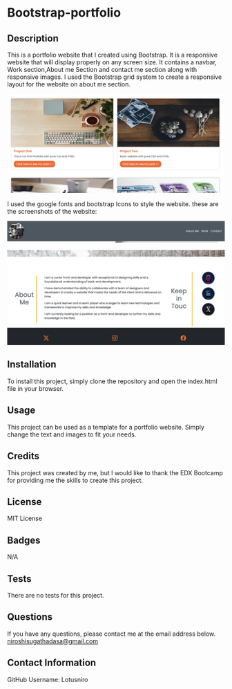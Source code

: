 # Bootstrap-portfolio

## Description

This is a portfolio website that I created using Bootstrap. It is a responsive website that will display properly on any screen size. It contains a navbar, Work section,About me Section and contact me section along with responsive images.
I used the Bootstrap grid system to create a responsive layout for the website on about me section.

![Screenshot of the Work section](https://github.com/Lotusniro/Bootstrap-portfolio/blob/main/Screenshots/Screenshot%202023-12-17%20at%2022.30.36.png)

I used the google fonts and bootstrap Icons to style the website.
these are the screenshots of the website:

![Screenshot of the navbar](https://github.com/Lotusniro/Bootstrap-portfolio/blob/main/Screenshots/Screenshot%202023-12-17%20at%2022.30.11.png)

![Screenshot of the About me section](https://github.com/Lotusniro/Bootstrap-portfolio/blob/main/Screenshots/Screenshot%202023-12-17%20at%2022.31.43.png)

## Installation

To install this project, simply clone the repository and open the index.html file in your browser.

## Usage

This project can be used as a template for a portfolio website. Simply change the text and images to fit your needs.

## Credits

This project was created by me, but I would like to thank the EDX Bootcamp for providing me  the skills to create this project.

## License

MIT License

## Badges

N/A



## Tests

There are no tests for this project.

## Questions

If you have any questions, please contact me at the email address below.
niroshisugathadasa@gmail.com

## Contact Information

GitHub Username: Lotusniro





